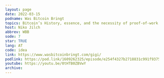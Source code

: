 ```yaml
---
layout: page
date: 2022-03-15
podname: Was Bitcoin Bringt
topics: Bitcoin’s History, essence, and the necessity of proof-of-work
host: Niko Jilch
abbrev: WBB
sode: 7
star: TRUE
lang: AT
code: idea
link: https://www.wasbitcoinbringt.com/gigi/
podlink: https://pod.link/1609262325/episode/e254f4327b2718831c991f93751b8964
youtube: https://youtu.be/0tHTB0ZBVwY
archive: 
---
```

